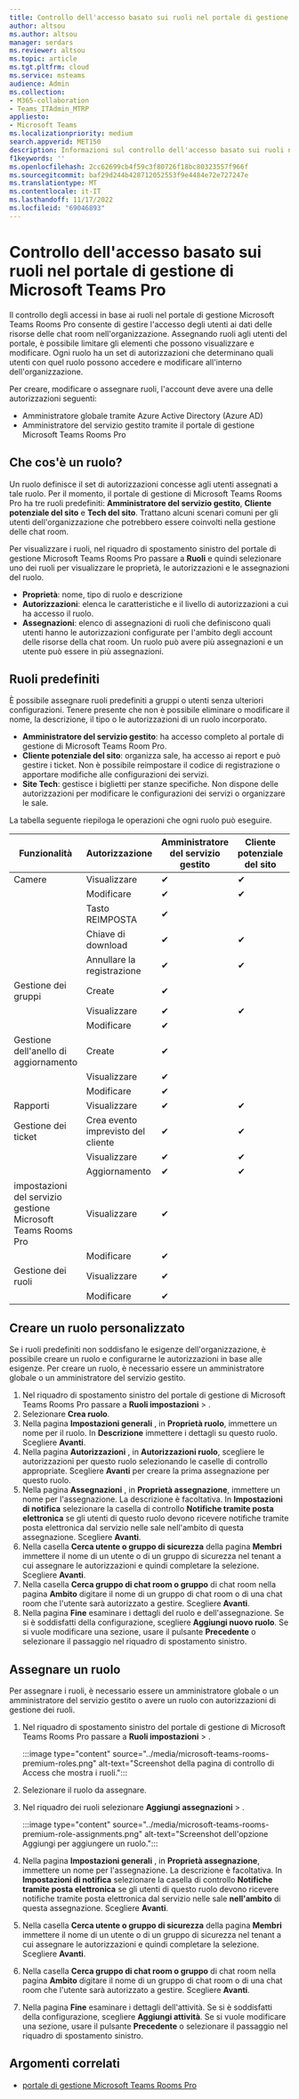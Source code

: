```yaml
---
title: Controllo dell'accesso basato sui ruoli nel portale di gestione di Microsoft Teams Pro
author: altsou
ms.author: altsou
manager: serdars
ms.reviewer: altsou
ms.topic: article
ms.tgt.pltfrm: cloud
ms.service: msteams
audience: Admin
ms.collection:
- M365-collaboration
- Teams_ITAdmin_MTRP
appliesto:
- Microsoft Teams
ms.localizationpriority: medium
search.appverid: MET150
description: Informazioni sul controllo dell'accesso basato sui ruoli nel portale di gestione di Microsoft Teams Rooms Pro.
f1keywords: ''
ms.openlocfilehash: 2cc62699cb4f59c3f80726f18bc80323557f966f
ms.sourcegitcommit: baf29d244b428712052553f9e4484e72e727247e
ms.translationtype: MT
ms.contentlocale: it-IT
ms.lasthandoff: 11/17/2022
ms.locfileid: "69046893"
---
```

# <a name="role-based-access-control-in-the-microsoft-teams-pro-management-portal"></a>Controllo dell'accesso basato sui ruoli nel portale di gestione di Microsoft Teams Pro

Il controllo degli accessi in base ai ruoli nel portale di gestione Microsoft Teams Rooms Pro consente di gestire l'accesso degli utenti ai dati delle risorse delle chat room nell'organizzazione. Assegnando ruoli agli utenti del portale, è possibile limitare gli elementi che possono visualizzare e modificare. Ogni ruolo ha un set di autorizzazioni che determinano quali utenti con quel ruolo possono accedere e modificare all'interno dell'organizzazione.

Per creare, modificare o assegnare ruoli, l'account deve avere una delle autorizzazioni seguenti:

- Amministratore globale tramite Azure Active Directory (Azure AD)
- Amministratore del servizio gestito tramite il portale di gestione Microsoft Teams Rooms Pro

## <a name="what-is-a-role"></a>Che cos'è un ruolo?

Un ruolo definisce il set di autorizzazioni concesse agli utenti assegnati a tale ruolo. Per il momento, il portale di gestione di Microsoft Teams Rooms Pro ha tre ruoli predefiniti: **Amministratore del servizio gestito**, **Cliente potenziale del sito** e **Tech del sito**. Trattano alcuni scenari comuni per gli utenti dell'organizzazione che potrebbero essere coinvolti nella gestione delle chat room.

Per visualizzare i ruoli, nel riquadro di spostamento sinistro del portale di gestione Microsoft Teams Rooms Pro passare a **Ruoli** e quindi selezionare uno dei ruoli per visualizzare le proprietà, le autorizzazioni e le assegnazioni del ruolo.  

- **Proprietà**: nome, tipo di ruolo e descrizione
- **Autorizzazioni**: elenca le caratteristiche e il livello di autorizzazioni a cui ha accesso il ruolo.
- **Assegnazioni**: elenco di assegnazioni di ruoli che definiscono quali utenti hanno le autorizzazioni configurate per l'ambito degli account delle risorse della chat room. Un ruolo può avere più assegnazioni e un utente può essere in più assegnazioni.

## <a name="built-in-roles"></a>Ruoli predefiniti

È possibile assegnare ruoli predefiniti a gruppi o utenti senza ulteriori configurazioni. Tenere presente che non è possibile eliminare o modificare il nome, la descrizione, il tipo o le autorizzazioni di un ruolo incorporato.

- **Amministratore del servizio gestito**: ha accesso completo al portale di gestione di Microsoft Teams Room Pro.
- **Cliente potenziale del sito**: organizza sale, ha accesso ai report e può gestire i ticket. Non è possibile reimpostare il codice di registrazione o apportare modifiche alle configurazioni dei servizi.  
- **Site Tech**: gestisce i biglietti per stanze specifiche. Non dispone delle autorizzazioni per modificare le configurazioni dei servizi o organizzare le sale.

La tabella seguente riepiloga le operazioni che ogni ruolo può eseguire.

|Funzionalità |Autorizzazione |Amministratore del servizio gestito  |Cliente potenziale del sito  |Tech del sito  |
|---------|---------|---------|---------|---------|
|Camere     |Visualizzare        |&#10004;           |&#10004;           |&#10004;  |
|    |Modificare         |&#10004;           |&#10004;           |&#10004; |
|    |Tasto REIMPOSTA         |&#10004;           |         ||
|    |Chiave di download         |&#10004;           |&#10004;          |&#10004; |
|    |Annullare la registrazione         |&#10004;           |&#10004;           |&#10004; |
|Gestione dei gruppi   |Create         |&#10004;           |           ||
|    |Visualizzare       |&#10004;          |&#10004;           ||
|    |Modificare         |&#10004;           |           ||
|Gestione dell'anello di aggiornamento    |Create         |&#10004;           |           ||
|    |Visualizzare         |&#10004;           |           ||
|    |Modificare         |&#10004;           |           ||
|Rapporti   |Visualizzare        |&#10004;           |&#10004;           ||
|Gestione dei ticket   |Crea evento imprevisto del cliente         |&#10004;           |&#10004;           |&#10004;  |
|    |Visualizzare         |&#10004;           |&#10004;           |&#10004;  |
|    |Aggiornamento         |&#10004;           |&#10004;           |&#10004;  |
|impostazioni del servizio gestione Microsoft Teams Rooms Pro    |Visualizzare         |&#10004;           |         ||
|    |Modificare        |&#10004;           |         ||
|Gestione dei ruoli    |Visualizzare         |&#10004;           |         ||
|    |Modificare         |&#10004;           |         ||

## <a name="create-a-custom-role"></a>Creare un ruolo personalizzato

Se i ruoli predefiniti non soddisfano le esigenze dell'organizzazione, è possibile creare un ruolo e configurarne le autorizzazioni in base alle esigenze. Per creare un ruolo, è necessario essere un amministratore globale o un amministratore del servizio gestito. 

1. Nel riquadro di spostamento sinistro del portale di gestione di Microsoft Teams Rooms Pro passare a **Ruoli impostazioni** > .
2. Selezionare **Crea ruolo**.
3. Nella pagina **Impostazioni generali** , in **Proprietà ruolo**, immettere un nome per il ruolo. In **Descrizione** immettere i dettagli su questo ruolo. Scegliere **Avanti**.
4. Nella pagina **Autorizzazioni** , in **Autorizzazioni ruolo**, scegliere le autorizzazioni per questo ruolo selezionando le caselle di controllo appropriate. Scegliere **Avanti** per creare la prima assegnazione per questo ruolo.
5. Nella pagina **Assegnazioni** , in **Proprietà assegnazione**, immettere un nome per l'assegnazione. La descrizione è facoltativa. In **Impostazioni di notifica** selezionare la casella di controllo **Notifiche tramite posta elettronica** se gli utenti di questo ruolo devono ricevere notifiche tramite posta elettronica dal servizio nelle sale nell'ambito di questa assegnazione. Scegliere **Avanti**.
6. Nella casella **Cerca utente o gruppo di sicurezza** della pagina **Membri** immettere il nome di un utente o di un gruppo di sicurezza nel tenant a cui assegnare le autorizzazioni e quindi completare la selezione. Scegliere **Avanti**. 
7. Nella casella **Cerca gruppo di chat room o gruppo** di chat room nella pagina **Ambito** digitare il nome di un gruppo di chat room o di una chat room che l'utente sarà autorizzato a gestire. Scegliere **Avanti**.
8. Nella pagina **Fine** esaminare i dettagli del ruolo e dell'assegnazione. Se si è soddisfatti della configurazione, scegliere **Aggiungi nuovo ruolo**. Se si vuole modificare una sezione, usare il pulsante **Precedente** o selezionare il passaggio nel riquadro di spostamento sinistro.  

## <a name="assign-a-role"></a>Assegnare un ruolo

Per assegnare i ruoli, è necessario essere un amministratore globale o un amministratore del servizio gestito o avere un ruolo con autorizzazioni di gestione dei ruoli.

1. Nel riquadro di spostamento sinistro del portale di gestione di Microsoft Teams Rooms Pro passare a **Ruoli impostazioni** > .

    :::image type="content" source="../media/microsoft-teams-rooms-premium-roles.png" alt-text="Screenshot della pagina di controllo di Access che mostra i ruoli.":::

2. Selezionare il ruolo da assegnare.
3. Nel riquadro dei ruoli selezionare **Aggiungi assegnazioni** > .

    :::image type="content" source="../media/microsoft-teams-rooms-premium-role-assignments.png" alt-text="Screenshot dell'opzione Aggiungi per aggiungere un ruolo.":::

4. Nella pagina **Impostazioni generali** , in **Proprietà assegnazione**, immettere un nome per l'assegnazione. La descrizione è facoltativa. In **Impostazioni di notifica** selezionare la casella di controllo **Notifiche tramite posta elettronica** se gli utenti di questo ruolo devono ricevere notifiche tramite posta elettronica dal servizio nelle sale **nell'ambito** di questa assegnazione. Scegliere **Avanti**. 
5. Nella casella **Cerca utente o gruppo di sicurezza** della pagina **Membri** immettere il nome di un utente o di un gruppo di sicurezza nel tenant a cui assegnare le autorizzazioni e quindi completare la selezione. Scegliere **Avanti**. 
6. Nella casella **Cerca gruppo di chat room o gruppo** di chat room nella pagina **Ambito** digitare il nome di un gruppo di chat room o di una chat room che l'utente sarà autorizzato a gestire. Scegliere **Avanti**.
7. Nella pagina **Fine** esaminare i dettagli dell'attività. Se si è soddisfatti della configurazione, scegliere **Aggiungi attività**. Se si vuole modificare una sezione, usare il pulsante **Precedente** o selezionare il passaggio nel riquadro di spostamento sinistro.  

## <a name="related-topics"></a>Argomenti correlati

- [portale di gestione Microsoft Teams Rooms Pro](rooms-pro-management.md)
